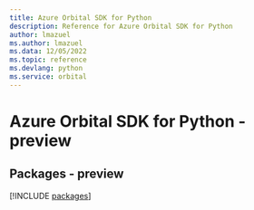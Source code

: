 ```yaml
---
title: Azure Orbital SDK for Python
description: Reference for Azure Orbital SDK for Python
author: lmazuel
ms.author: lmazuel
ms.data: 12/05/2022
ms.topic: reference
ms.devlang: python
ms.service: orbital
---
```

# Azure Orbital SDK for Python - preview
## Packages - preview
[!INCLUDE [packages](orbital-index.md)]